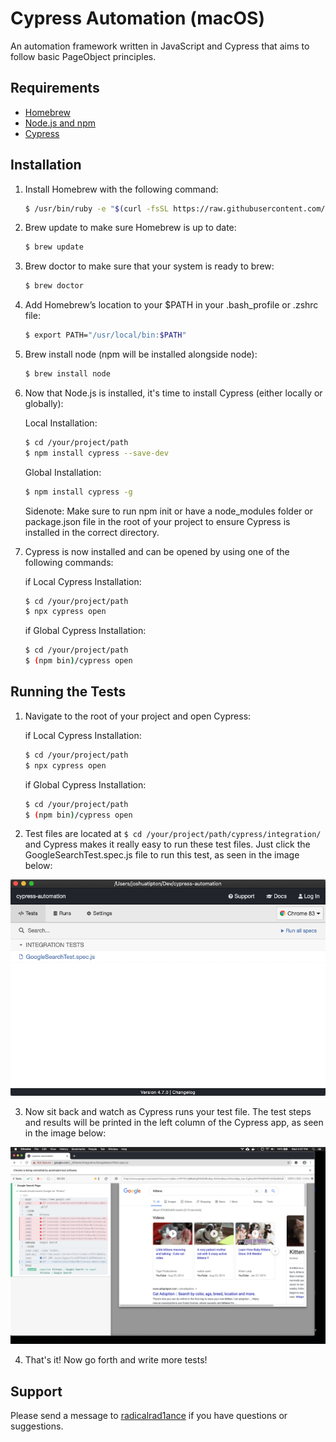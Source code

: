# Cypress Automation (macOS)
An automation framework written in JavaScript and Cypress that aims to follow basic PageObject principles.

## Requirements
* [Homebrew](https://brew.sh/)
* [Node.js and npm](https://nodejs.org/en/)
* [Cypress](https://www.cypress.io/)

## Installation
1. Install Homebrew with the following command:

    ~~~ sh
    $ /usr/bin/ruby -e "$(curl -fsSL https://raw.githubusercontent.com/Homebrew/install/master/install)"
    ~~~

2. Brew update to make sure Homebrew is up to date:

    ~~~ sh
    $ brew update
    ~~~
    
3. Brew doctor to make sure that your system is ready to brew:

    ~~~ sh
    $ brew doctor
    ~~~

4. Add Homebrew’s location to your $PATH in your .bash_profile or .zshrc file:

    ~~~ sh
    $ export PATH="/usr/local/bin:$PATH"
    ~~~

5. Brew install node (npm will be installed alongside node):

    ~~~ sh
    $ brew install node
    ~~~

7. Now that Node.js is installed, it's time to install Cypress (either locally or globally):
    
    Local Installation:
    ~~~ sh
    $ cd /your/project/path
    $ npm install cypress --save-dev
    ~~~
    
    Global Installation:
    ~~~ sh
    $ npm install cypress -g
    ~~~
    
    Sidenote: Make sure to run npm init or have a node_modules folder or package.json file in the root of your project to ensure Cypress is installed in the correct directory.
    
8. Cypress is now installed and can be opened by using one of the following commands:
    
    if Local Cypress Installation:
    ~~~ sh
    $ cd /your/project/path
    $ npx cypress open
    ~~~
    
    if Global Cypress Installation:
    ~~~ sh
    $ cd /your/project/path
    $ (npm bin)/cypress open
    ~~~

## Running the Tests

1. Navigate to the root of your project and open Cypress:

    if Local Cypress Installation:
    ~~~ sh
    $ cd /your/project/path
    $ npx cypress open
    ~~~
    
    if Global Cypress Installation:
    ~~~ sh
    $ cd /your/project/path
    $ (npm bin)/cypress open
    ~~~
    
2. Test files are located at `$ cd /your/project/path/cypress/integration/` and Cypress makes it really easy to run these test files. Just click the GoogleSearchTest.spec.js file to run this test, as seen in the image below:

<p align="center">
  <img src="https://github.com/rad-1/cypress-automation/blob/master/readme/images/readme-one.png">
</p>

3. Now sit back and watch as Cypress runs your test file. The test steps and results will be printed in the left column of the Cypress app, as seen in the image below:


<p align="center">
  <img src="https://github.com/rad-1/cypress-automation/blob/master/readme/images/readme-two.png">
</p>

4. That's it! Now go forth and write more tests!

## Support
Please send a message to [radicalrad1ance](https://github.com/radicalrad1ance/) if you have questions or suggestions.
